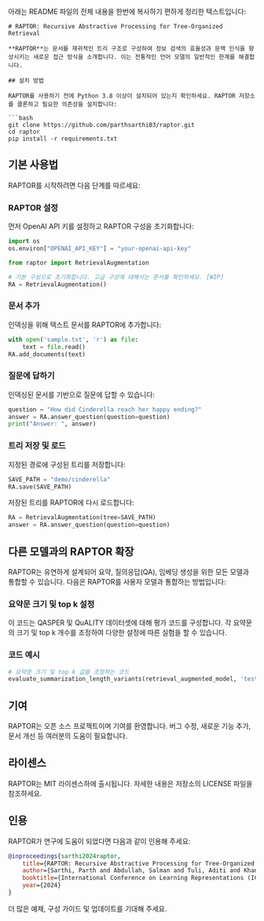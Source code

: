 아래는 README 파일의 전체 내용을 한번에 복사하기 편하게 정리한 텍스트입니다:

```
# RAPTOR: Recursive Abstractive Processing for Tree-Organized Retrieval

**RAPTOR**는 문서를 재귀적인 트리 구조로 구성하여 정보 검색의 효율성과 문맥 인식을 향상시키는 새로운 접근 방식을 소개합니다. 이는 전통적인 언어 모델의 일반적인 한계를 해결합니다.

## 설치 방법

RAPTOR를 사용하기 전에 Python 3.8 이상이 설치되어 있는지 확인하세요. RAPTOR 저장소를 클론하고 필요한 의존성을 설치합니다:

```bash
git clone https://github.com/parthsarthi03/raptor.git
cd raptor
pip install -r requirements.txt
```

## 기본 사용법

RAPTOR를 시작하려면 다음 단계를 따르세요:

### RAPTOR 설정

먼저 OpenAI API 키를 설정하고 RAPTOR 구성을 초기화합니다:

```python
import os
os.environ["OPENAI_API_KEY"] = "your-openai-api-key"

from raptor import RetrievalAugmentation

# 기본 구성으로 초기화합니다. 고급 구성에 대해서는 문서를 확인하세요. [WIP]
RA = RetrievalAugmentation()
```

### 문서 추가

인덱싱을 위해 텍스트 문서를 RAPTOR에 추가합니다:

```python
with open('sample.txt', 'r') as file:
    text = file.read()
RA.add_documents(text)
```

### 질문에 답하기

인덱싱된 문서를 기반으로 질문에 답할 수 있습니다:

```python
question = "How did Cinderella reach her happy ending?"
answer = RA.answer_question(question=question)
print("Answer: ", answer)
```

### 트리 저장 및 로드

지정된 경로에 구성된 트리를 저장합니다:

```python
SAVE_PATH = "demo/cinderella"
RA.save(SAVE_PATH)
```

저장된 트리를 RAPTOR에 다시 로드합니다:

```python
RA = RetrievalAugmentation(tree=SAVE_PATH)
answer = RA.answer_question(question=question)
```

## 다른 모델과의 RAPTOR 확장

RAPTOR는 유연하게 설계되어 요약, 질의응답(QA), 임베딩 생성을 위한 모든 모델과 통합할 수 있습니다. 다음은 RAPTOR를 사용자 모델과 통합하는 방법입니다:

### 요약문 크기 및 top k 설정

이 코드는 QASPER 및 QuALITY 데이터셋에 대해 평가 코드를 구성합니다. 각 요약문의 크기 및 top k 개수를 조정하여 다양한 설정에 따른 실험을 할 수 있습니다.

### 코드 예시

```python
# 요약문 크기 및 top k 값을 조정하는 코드
evaluate_summarization_length_variants(retrieval_augmented_model, 'test', 'path/to/base/output', 400, [25], 'path/to/final/output')
```

## 기여

RAPTOR는 오픈 소스 프로젝트이며 기여를 환영합니다. 버그 수정, 새로운 기능 추가, 문서 개선 등 여러분의 도움이 필요합니다.

## 라이센스

RAPTOR는 MIT 라이센스하에 출시됩니다. 자세한 내용은 저장소의 LICENSE 파일을 참조하세요.

## 인용

RAPTOR가 연구에 도움이 되었다면 다음과 같이 인용해 주세요:

```bibtex
@inproceedings{sarthi2024raptor,
    title={RAPTOR: Recursive Abstractive Processing for Tree-Organized Retrieval},
    author={Sarthi, Parth and Abdullah, Salman and Tuli, Aditi and Khanna, Shubh and Goldie, Anna and Manning, Christopher D.},
    booktitle={International Conference on Learning Representations (ICLR)},
    year={2024}
}
```

더 많은 예제, 구성 가이드 및 업데이트를 기대해 주세요.
```

